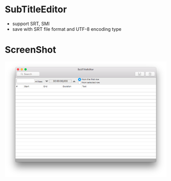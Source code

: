 # SubTitleEditor
* support SRT, SMI
* save with SRT file format and UTF-8 encoding type

# ScreenShot
![screenshot](./SubTitleEditor/screenshot.png) 
